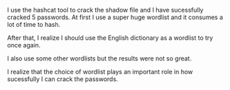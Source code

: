 I use the hashcat tool to crack the shadow file and I have sucessfully cracked 5 passwords. At first I use a super huge wordlist and it consumes a lot of time to hash.

After that, I realize I should use the English dictionary as a wordlist to try once again.

I also use some other wordlists but the results were not so great.

I realize that the choice of wordlist plays an important role in how sucessfully I can crack the passwords.
